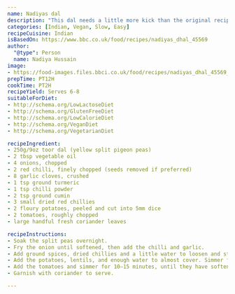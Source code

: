 ```yaml
---
name: Nadiyas dal
description: "This dal needs a little more kick than the original recipe, but is great on its own with rice, or as part of a bigger feast"
categories: [Indian, Vegan, Slow, Easy]
recipeCuisine: Indian 
isBasedOn: https://www.bbc.co.uk/food/recipes/nadiyas_dhal_45569
author:
  "@type": Person
  name: Nadiya Hussain
image:
- https://food-images.files.bbci.co.uk/food/recipes/nadiyas_dhal_45569_16x9.jpg
prepTime: PT12H
cookTime: PT2H
recipeYield: Serves 6-8
suitableForDiet:
- http://schema.org/LowLactoseDiet
- http://schema.org/GlutenFreeDiet
- http://schema.org/LowCalorieDiet
- http://schema.org/VeganDiet
- http://schema.org/VegetarianDiet

recipeIngredient:
- 250g/9oz toor dal (yellow split pigeon peas)
- 2 tbsp vegetable oil
- 4 onions, chopped
- 2 red chilli, finely chopped (seeds removed if preferred)
- 8 garlic cloves, crushed
- 1 tsp ground turmeric
- 1 tsp chilli powder
- 2 tsp ground cumin
- 3 small dried red chillies
- 2 floury potatoes, peeled and cut into 5mm dice
- 2 tomatoes, roughly chopped
- large handful fresh coriander leaves

recipeInstructions:
- Soak the split peas overnight.
- Fry the onion until softened, then add the chilli and garlic.
- Add ground spices, dried chillies and a little water to loosen and stir.
- Add the potatoes, lentils, and enough water to almost cover. Simmer for at least an hour or two, until the lentils are tender.
- Add the tomatoes and simmer for 10–15 minutes, until they have softened but not dissolved.
- Garnish with coriander to serve.

---
```


